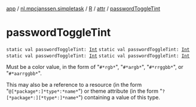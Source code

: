 [app](../../../index.md) / [nl.mpcjanssen.simpletask](../../index.md) / [R](../index.md) / [attr](index.md) / [passwordToggleTint](.)

# passwordToggleTint

`static val passwordToggleTint: `[`Int`](https://kotlinlang.org/api/latest/jvm/stdlib/kotlin/-int/index.html)
`static val passwordToggleTint: `[`Int`](https://kotlinlang.org/api/latest/jvm/stdlib/kotlin/-int/index.html)
`static val passwordToggleTint: `[`Int`](https://kotlinlang.org/api/latest/jvm/stdlib/kotlin/-int/index.html)
`static val passwordToggleTint: `[`Int`](https://kotlinlang.org/api/latest/jvm/stdlib/kotlin/-int/index.html)

Must be a color value, in the form of "`#*rgb*`", "`#*argb*`", "`#*rrggbb*`", or "`#*aarrggbb*`".

This may also be a reference to a resource (in the form "`@[*package*:]*type*:*name*`") or theme attribute (in the form "`?[*package*:][*type*:]*name*`") containing a value of this type.

